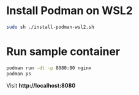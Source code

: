 # Install Podman on WSL2

```bash
sudo sh ./install-podman-wsl2.sh
```
# Run sample container 

```bash
podman run -dt -p 8080:80 nginx
podman ps
```
Visit **http://localhost:8080**


